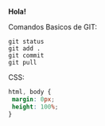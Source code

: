 **Hola!**

Comandos Basicos de GIT:
```console
git status
git add .
git commit
git pull
```

CSS:
```css
html, body {
 margin: 0px;
 height: 100%;
}
```
